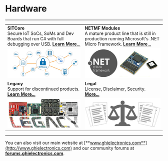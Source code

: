 # Hardware
---

|  |  |
|---|---|
| **SITCore** </br> Secure IoT SoCs, SoMs and Dev Boards that run C# with full debugging over USB. [**Learn More...**](sitcore/intro.md) | **NETMF Modules** </br> A mature product line that is still in production running Microsoft's .NET Micro Framework. [**Learn More...**](netmf/intro.md) |
| [![SITCore SC20100S](sitcore/images/sitcore.jpg)](sitcore/intro.md) | [![G120](netmf/images/netmf-modules.jpg)](netmf/intro.md) |
| **Legacy** </br> Support for discontinued products. [**Learn More...**](legacy/intro.md)| **Legal** </br> License, Disclaimer, Security. [**More...**](../hardware/legal.md) |
| [![SITCore Dev Board](legacy/images/legacy-soms.jpg)](legacy/intro.md) | [![Legal](sitcore/images/legal-hardware.jpg)](../hardware/legal.md) |
***

You can also visit our main website at [**www.ghielectronics.com**](http://www.ghielectronics.com) and our community forums at [**forums.ghielectronics.com**](https://forums.ghielectronics.com/).